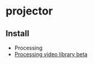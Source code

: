 # projector

## Install
* Processing
* [Processing video library beta](https://github.com/processing/processing-video/releases)
